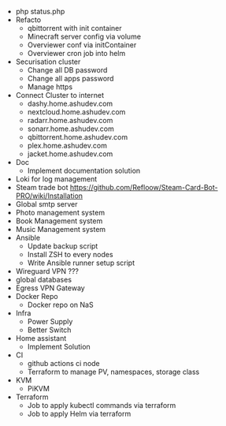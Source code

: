 + php status.php
+ Refacto
  + qbittorrent with init container
  + Minecraft server config via volume
  + Overviewer conf via initContainer
  + Overviewer cron job into helm
+ Securisation cluster
  + Change all DB password
  + Change all apps password
  + Manage https
+ Connect Cluster to internet
  + dashy.home.ashudev.com
  + nextcloud.home.ashudev.com
  + radarr.home.ashudev.com
  + sonarr.home.ashudev.com
  + qbittorrent.home.ashudev.com
  + plex.home.ashudev.com
  + jacket.home.ashudev.com
+ Doc
  + Implement documentation solution
+ Loki for log management
+ Steam trade bot https://github.com/Refloow/Steam-Card-Bot-PRO/wiki/Installation
+ Global smtp server
+ Photo management system
+ Book Management system
+ Music Management system
+ Ansible
  + Update backup script
  + Install ZSH to every nodes
  + Write Ansible runner setup script
+ Wireguard VPN ???
+ global databases
+ Egress VPN Gateway
+ Docker Repo
  + Docker repo on NaS
+ Infra
  + Power Supply
  + Better Switch
+ Home assistant
  + Implement Solution
+ CI
  + github actions ci node
  + Terraform to manage PV, namespaces, storage class
+ KVM
  + PiKVM
+ Terraform
    + Job to apply kubectl commands via terraform
    + Job to apply Helm via terraform
